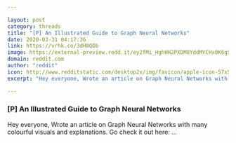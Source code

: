 ```yaml
---

layout: post
category: threads
title: "[P] An Illustrated Guide to Graph Neural Networks"
date: 2020-03-31 04:17:36
link: https://vrhk.co/3dH8QOb
image: https://external-preview.redd.it/ey2fMi_HghHH2PXDM8YddMYCHx0K6g5ZfcjtHkpCKcw.jpg?width=673&height=266&auto=webp&crop=673:266,smart&s=a0dc803a7927a4c0a2771d8a24f41754eb887b0f
domain: reddit.com
author: "reddit"
icon: http://www.redditstatic.com/desktop2x/img/favicon/apple-icon-57x57.png
excerpt: "Hey everyone, Wrote an article on Graph Neural Networks with many colourful visuals and explanations. Go check it out here: ..."

---
```


### [P] An Illustrated Guide to Graph Neural Networks

Hey everyone, Wrote an article on Graph Neural Networks with many colourful visuals and explanations. Go check it out here: ...